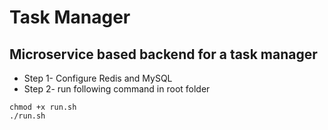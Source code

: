 # Task Manager
## Microservice based backend for a task manager 
- Step 1- Configure Redis and MySQL
- Step 2- run following command in root folder
```
chmod +x run.sh
./run.sh
```
